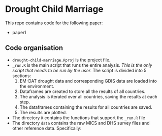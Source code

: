 # Drought Child Marriage

This repo contains code for the following paper:
- paper1

## Code organisation
- `drought-child-marriage.Rproj` is the project file.
- `_run.R` is the main script that runs the entire analysis. *This is the only script that needs to be run by the user*. The script is divided into 5 sections:
    1. EM-DAT drought data and corresponding GDIS data are loaded into the environment.
    2. Dataframes are created to store all the results of all countries.
    3. The analysis is iterated over all countries, saving the results at each step.
    4. The dataframes containing the results for all countries are saved.
    5. The results are plotted.
- The directory `R` contains the functions that support the `_run.R` file
- The directory `data` contains the raw MICS and DHS survey files and other reference data. Specifically:

